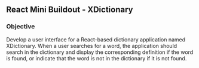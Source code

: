 ## React Mini Buildout - XDictionary

### Objective
Develop a user interface for a React-based dictionary application named XDictionary. When a user searches for a word, the application should search in the dictionary and display the corresponding definition if the word is found, or indicate that the word is not in the dictionary if it is not found.